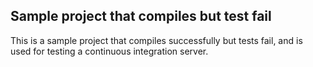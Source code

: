 ## Sample project that compiles but test fail

This is a sample project that compiles successfully but tests fail, and is used for testing a continuous integration server.